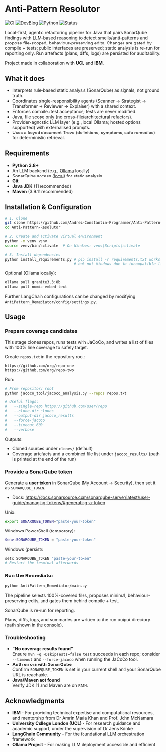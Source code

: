 # Anti-Pattern Resolutor

[![CI](https://github.com/Andrei-Constantin-Programmer/Legacy-Code-Migration/actions/workflows/python.yml/badge.svg?branch=main)](https://github.com/Andrei-Constantin-Programmer/Legacy-Code-Migration/actions/workflows/python.yml)
[![DevBlog](https://img.shields.io/badge/Live-Blog-blue?style=flat-square&logo=githubpages)](https://andrei-constantin-programmer.github.io/IBM-UCL-Blog)
![Python](https://img.shields.io/badge/python-3.8+-blue.svg)
![Status](https://img.shields.io/badge/status-research-orange.svg)

Local-first, agentic refactoring pipeline for Java that pairs SonarQube findings with LLM-based reasoning to detect smells/anti-patterns and propose file-scoped, behaviour-preserving edits. Changes are gated by compile + tests; public interfaces are preserved; static analysis is re-run for reporting only. Run artefacts (plans, diffs, logs) are persisted for auditability.

Project made in collaboration with **UCL** and **IBM**.

## What it does
- Interprets rule-based static analysis (SonarQube) as signals, not ground truth.
- Coordinates single-responsibility agents (Scanner -> Strategist -> Transformer -> Reviewer -> Explainer) with a shared context.
- Enforces compile+test acceptance; tests are never modified.
- Java, file scope only (no cross-file/architectural refactors).
- Provider-agnostic LLM layer (e.g., local Ollama; hosted options supported) with externalised prompts.
- Uses a keyed document Trove (definitions, symptoms, safe remedies) for deterministic retrieval.

## Requirements
- **Python 3.8+** 
- An LLM backend (e.g., [Ollama](https://ollama.ai) locally)
- SonarQube access ([local](https://docs.sonarsource.com/sonarqube-server/10.6/try-out-sonarqube/)) for static analysis
- **Git**
- **Java JDK** (11 recommended)
- **Maven** (3.9.11 recommended)

## Installation & Configuration

```bash
# 1. Clone
git clone https://github.com/Andrei-Constantin-Programmer/Anti-Pattern-Resolutor.git
cd Anti-Pattern-Resolutor

# 2. Create and activate virtual environment
python -m venv venv
source venv/bin/activate  # On Windows: venv\Scripts\activate

# 3. Install dependencies
python install_requirements.py # pip install -r requirements.txt works on Unix, 
                               # but not Windows due to incompatible libraries.
```

Optional (Ollama locally):
```bash
ollama pull granite3.3:8b
ollama pull nomic-embed-text
```

Further LangChain configurations can be changed by modifying `AntiPattern_Remediator/config/settings.py`.

## Usage

### Prepare coverage candidates
This stage clones repos, runs tests with JaCoCo, and writes a list of files with 100% line coverage to safely target.

Create `repos.txt` in the repository root:
```
https://github.com/org/repo-one
https://github.com/org/repo-two
```

Run:
```bash
# From repository root
python jacoco_tool/jacoco_analysis.py --repos repos.txt

# Useful flags:
#   --single-repo https://github.com/user/repo
#   --clone-dir clones
#   --output-dir jacoco_results
#   --force-jacoco
#   --timeout 600
#   --verbose
```

Outputs:
- Cloned sources under `clones/` (default)
- Coverage artefacts and a combined file list under `jacoco_results/`
(path is printed at the end of the run)

### Provide a SonarQube token
Generate a **user token** in SonarQube (My Account -> Security), then set it as `SONARQUBE_TOKEN`.
- Docs: https://docs.sonarsource.com/sonarqube-server/latest/user-guide/managing-tokens/#generating-a-token

Unix:
```bash
export SONARQUBE_TOKEN="paste-your-token"
```

Windows PowerShell (temporary):
```powershell
$env:SONARQUBE_TOKEN = "paste-your-token"
```

Windows (persist):
```powershell
setx SONARQUBE_TOKEN "paste-your-token"
# Restart the terminal afterwards
```

### Run the Remediator
```bash
python AntiPattern_Remediator/main.py
```

The pipeline selects 100%-covered files, proposes minimal, behaviour-preserving edits, and gates them behind compile + test.  

SonarQube is re-run for reporting.  

Plans, diffs, logs, and summaries are written to the run output directory (path shown in the console).

### Troubleshooting
- **"No coverage results found"**  
Ensure `mvn -q -DskipTests=false test` succeeds in each repo; consider `--timeout` and `--force-jacoco` when running the JaCoCo tool.
- **Auth errors with SonarQube**  
Confirm `SONARQUBE_TOKEN` is set in your current shell and your SonarQube URL is reachable.
- **Java/Maven not found**  
Verify JDK 11 and Maven are on `PATH`.

## Acknowledgments
- **IBM** - For providing technical expertise and computational resources, and mentorship from Dr Amrin Maria Khan and Prof. John McNamara
- **University College London (UCL)** - For research guidance and academic support, under the supervision of Dr Jens Krinke
- **LangChain Community** - For the foundational LLM orchestration framework
- **Ollama Project** - For making LLM deployment accessible and efficient